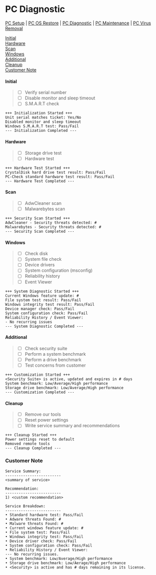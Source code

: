 # PC Diagnostic

[PC Setup](https://github.com/justinchapdelaine/IT-Resources/blob/master/Documentation/Checklist/PC-Setup.md#pc-setup) | 
[PC OS Restore](https://github.com/justinchapdelaine/IT-Resources/blob/master/Documentation/Checklist/PC-OS-Restore.md#pc-os-restore) | 
[PC Diagnostic](https://github.com/justinchapdelaine/IT-Resources/blob/master/Documentation/Checklist/PC-Diagnostic.md#pc-diagnostic) | 
[PC Maintenance](https://github.com/justinchapdelaine/IT-Resources/blob/master/Documentation/Checklist/PC-Maintenance.md#pc-maintenance) | 
[PC Virus Removal](https://github.com/justinchapdelaine/IT-Resources/blob/master/Documentation/Checklist/PC-Virus-Removal.md#pc-virus-removal)

[Initial](#initial) <br>
[Hardware](#hardware) <br>
[Scan](#scan) <br>
[Windows](#windows) <br>
[Additional](#additional) <br>
[Cleanup](#cleanup)<br>
[Customer Note](#customer-note) <br>

#### Initial
> - [ ] Verify serial number 
> - [ ] Disable monitor and sleep timeout
> - [ ] S.M.A.R.T check

```
+++ Initialization Started +++
Unit serial matches ticket: Yes/No
Disabled monitor and sleep timeout
Windows S.M.A.R.T test: Pass/Fail 
--- Initialization Completed ---
```

#### Hardware
> - [ ] Storage drive test
> - [ ] Hardware test

```
+++ Hardware Test Started +++
CrystalDisk hard drive test result: Pass/Fail
PC-Check standard hardware test result: Pass/Fail
--- Hardware Test Completed ---
```

#### Scan
> - [ ] AdwCleaner scan
> - [ ] Malwarebytes scan

```
+++ Security Scan Started +++
AdwCleaner - Security threats detected: #
Malwarebytes - Security threats detected: #
--- Security Scan Completed ---
```

#### Windows
> - [ ] Check disk
> - [ ] System file check
> - [ ] Device drivers
> - [ ] System configuration (msconfig)
> - [ ] Reliability history
> - [ ] Event Viewer

```
+++ System Diagnostic Started +++
Current Windows feature update: #
File system test result: Pass/Fail
Windows integrity test result: Pass/Fail
Device manager check: Pass/Fail
System configuration check: Pass/Fail
Reliability History / Event Viewer:
- No recurring issues
--- System Diagnostic Completed ---
```

#### Additional
> - [ ] Check security suite
> - [ ] Perform a system benchmark
> - [ ] Perform a drive benchmark
> - [ ] Test concerns from customer

```
+++ Customization Started +++
<Security Suite> is active, updated and expires in # days
System benchmark: Low/Average/High performance
Storage drive benchmark: Low/Average/High performance
--- Customization Completed ---
```

#### Cleanup
> - [ ] Remove our tools
> - [ ] Reset power settings
> - [ ] Write service summary and recommendations

```
+++ Cleanup Started +++
Power settings reset to default
Removed remote tools
--- Cleanup Completed ---
```

### Customer Note
```
Service Summary:
-------------------------
<summary of service>

Recommendation:
-------------------------
1) <custom recommendation>

Service Breakdown:
-------------------------
• Standard hardware test: Pass/Fail
• Adware threats Found: #
• Malware threats Found: #
• Current windows feature update: #
• File system test: Pass/Fail
• Windows integrity test: Pass/Fail
• Device driver check: Pass/Fail
• System configuration check: Pass/Fail
• Reliability History / Event Viewer: 
--- No recurring issues.
• System benchmark: Low/Average/High performance
• Storage drive benchmark: Low/Aerage/High performance
• <Security> is active and has # days remaining in its license.
```
